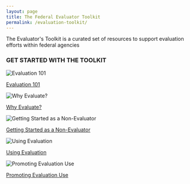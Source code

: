 ```yaml
---
layout: page
title: The Federal Evaluator Toolkit
permalink: /evaluation-toolkit/
---
```


<section class="usa-graphic-list">
  <div class="grid-container margin-0 padding-0">
    <div class="usa-graphic-list__row grid-row grid-gap">
    <p class="margin-bottom-0">The Evaluator's Toolkit is a curated set of resources to support evaluation efforts within federal agencies</p>  
    </div>
  </div>
</section>

<section class="usa-graphic-list">
  <div class="grid-container margin-0 padding-0">
    <div class="usa-graphic-list__row grid-row grid-gap margin-bottom-4 display-flex">
        <div class="usa-media-block grid-col-6 tablet:grid-col-6">
             <h3 class="margin-bottom-0 text-green">GET STARTED WITH THE TOOLKIT</h3>
        </div>
    </div>
    <div class="usa-graphic-list__row grid-row grid-gap">
        <div class="usa-media-block tablet:grid-col-4 text-center">
            <img class="usa-media-block__img circle-card" alt="Evaluation 101" src="{{site.baseurl}}/assets/images/evaluation-toolkit.png">
            <div class="usa-media-block__body">  
              <p class="text-base"><a class="eoc-link text-no-underline border-0" href="{{site.baseurl}}/evaluation-toolkit/evaluation-101">Evaluation 101</a></p>
            </div>
        </div>
        <div class="usa-media-block tablet:grid-col-4 text-center">
            <img class="usa-media-block__img circle-card" alt="Why Evaluate?" src="{{site.baseurl}}/assets/images/evaluation-toolkit.png">
            <div class="usa-media-block__body">  
              <p class="text-base"><a class="eoc-link text-no-underline border-0" href="{{site.baseurl}}/evaluation-toolkit/why-evaluate">Why Evaluate?</a></p>
            </div>
        </div>
        <div class="usa-media-block tablet:grid-col-4 text-center">
            <img class="usa-media-block__img circle-card" alt="Getting Started as a Non-Evaluator" src="{{site.baseurl}}/assets/images/evaluation-toolkit.png">
            <div class="usa-media-block__body">  
              <p class="utext-base"><a class="eoc-link text-no-underline border-0" href="{{site.baseurl}}/evaluation-toolkit/non-evaluator">Getting Started as a Non-Evaluator</a></p>
            </div>
        </div>
        <div class="usa-media-block tablet:grid-col-4 text-center">
            <img class="usa-media-block__img circle-card" alt="Using Evaluation" src="{{site.baseurl}}/assets/images/evaluation-toolkit.png">
            <div class="usa-media-block__body">  
              <p class="text-base"><a class="eoc-link text-no-underline border-0" href="{{site.baseurl}}/evaluation-toolkit/evaluation">Using Evaluation</a></p>
            </div>
        </div>
        <div class="usa-media-block tablet:grid-col-4 text-center">
            <img class="usa-media-block__img circle-card" alt="Promoting Evaluation Use" src="{{site.baseurl}}/assets/images/evaluation-toolkit.png">
            <div class="usa-media-block__body">  
              <p class="text-base"><a class="eoc-link text-no-underline border-0" href="{{site.baseurl}}/evaluation-toolkit/promoting-evaluation">Promoting Evaluation Use</a></p>
            </div>
        </div>
    </div>
  </div>
</section>